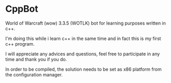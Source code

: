 # CppBot

World of Warcraft (wow) 3.3.5 (WOTLK) bot for learning purposes written in c++.

I'm doing this while i learn c++ in the same time and in fact this is my first c++ program.

I will appreciate any advices and questions, feel free to participate in any time and thank you if you do.




In order to be compiled, the solution needs to be set as x86 platform from the configuration manager.

